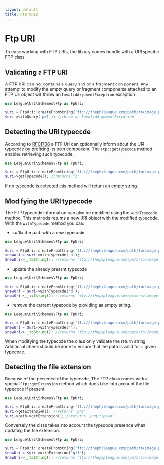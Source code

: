 ```yaml
---
layout: default
title: Ftp URIs
---
```


# Ftp URI

To ease working with FTP URIs, the library comes bundle with a URI specific FTP class

## Validating a FTP URI

A FTP URI can not contains a query and or a fragment component. Any attempt to modify the empty query or fragment components attached to an FTP Uri object will throw an `InvalidArgumentException` exception

~~~php
use League\Uri\Schemes\Ftp as FpUri;

$uri = FtpUri::createFromString('ftp://thephpleague.com/path/to/image.png;type=i');
$uri->withQuery('p=1'); //throw an InvalidArgumentException
~~~

## Detecting the URI typecode

According to [RFC1738]() a FTP Uri can optionnally inform about the URI typecode by prefixing its path component. The `Ftp::getTypecode` method enables retrieving such typecode.

~~~php
use League\Uri\Schemes\Ftp as FpUri;

$uri = FtpUri::createFromString('ftp://thephpleague.com/path/to/image.png;type=i');
$uri->getTypecode(); //returns "i"
~~~

If no typecode is detected this method will return an empty string.

## Modifying the URI typecode

The FTP typecode information can also be modified using the `withTypecode` method. This methods returns a new URI object with the modified typecode. With the `withTypecode` method you can:

- suffix the path with a new typecode

~~~php
use League\Uri\Schemes\Ftp as FpUri;

$uri = FtpUri::createFromString('ftp://thephpleague.com/path/to/image.png');
$newUri = $uri->withTypecode('a');
$newUri->__toString(); //returns 'ftp://thephpleague.com/path/to/image.png;type=a'
~~~

- update the already present typecode

~~~php
use League\Uri\Schemes\Ftp as FpUri;

$uri = FtpUri::createFromString('ftp://thephpleague.com/path/to/image.png;type=a');
$newUri = $uri->withTypecode('d');
$newUri->__toString(); //returns 'ftp://thephpleague.com/path/to/image.png;type=d'
~~~

- remove the current typecode by providing an empty string.

~~~php
use League\Uri\Schemes\Ftp as FpUri;

$uri = FtpUri::createFromString('ftp://thephpleague.com/path/to/image.png;type=d');
$newUri = $uri->withTypecode('');
$newUri->__toString(); //returns 'ftp://thephpleague.com/path/to/image.png'
~~~

<p class="message-warning">When modifying the typecode the class only validate the return string. Additional check should be done to ensure that the path is valid for a given typecode.</p>

## Detecting the file extension

Because of the presence of the typecode, The FTP class comes with a special `Ftp::getExtension` method which does take into account the file typecode if present.

~~~php
use League\Uri\Schemes\Ftp as FpUri;

$uri = FtpUri::createFromString('ftp://thephpleague.com/path/to/image.png;type=d');
$uri->getExtension(); //returns 'png'
$uri->path->getExtension(); //returns 'png;type=d'
~~~

Conversely the class takes into account the typecode presence when updating the file extension.

~~~php
use League\Uri\Schemes\Ftp as FpUri;

$uri = FtpUri::createFromString('ftp://thephpleague.com/path/to/image.png;type=d');
$newUri = $uri->withExtension('gif');
$newUri->__toString(); //returns 'ftp://thephpleague.com/path/to/image.gif;type=d'
~~~
